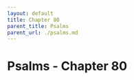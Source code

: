 ```yaml
---
layout: default
title: Chapter 80
parent_title: Psalms
parent_url: ./psalms.md
---
```


# Psalms - Chapter 80
